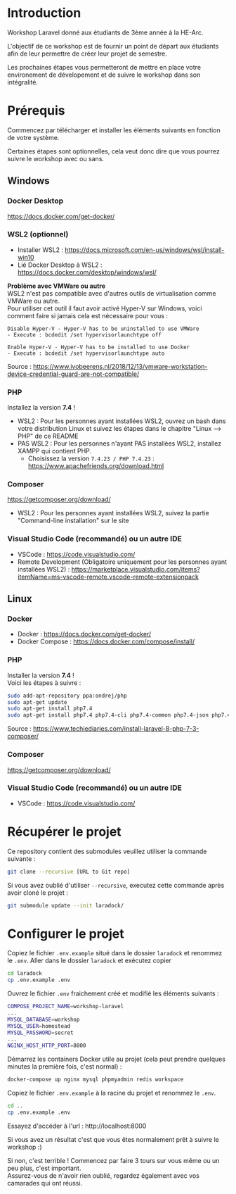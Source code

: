 # Introduction

Workshop Laravel donné aux étudiants de 3ème année à la HE-Arc.

L'objectif de ce workshop est de fournir un point de départ aux étudiants afin de leur permettre de créer leur projet de semestre.

Les prochaines étapes vous permetteront de mettre en place votre environement de dévelopement et de suivre le workshop dans son intégralité.

# Prérequis

Commencez par télécharger et installer les éléments suivants en fonction de votre système.

Certaines étapes sont optionnelles, cela veut donc dire que vous pourrez suivre le workshop avec ou sans.

## Windows

### Docker Desktop
https://docs.docker.com/get-docker/

### WSL2 (optionnel)
- Installer WSL2 : https://docs.microsoft.com/en-us/windows/wsl/install-win10
- Lié Docker Desktop à WSL2 : https://docs.docker.com/desktop/windows/wsl/

**Problème avec VMWare ou autre**  
WSL2 n'est pas compatible avec d'autres outils de virtualisation comme VMWare ou autre.  
Pour utiliser cet outil il faut avoir activé Hyper-V sur Windows, voici comment faire si jamais cela est nécessaire pour vous :
```
Disable Hyper-V - Hyper-V has to be uninstalled to use VMWare
- Execute : bcdedit /set hypervisorlaunchtype off

Enable Hyper-V - Hyper-V has to be installed to use Docker
- Execute : bcdedit /set hypervisorlaunchtype auto
```
Source : https://www.ivobeerens.nl/2018/12/13/vmware-workstation-device-credential-guard-are-not-compatible/

### PHP
Installez la version **7.4** !
- WSL2 : Pour les personnes ayant installées WSL2, ouvrez un bash dans votre distribution Linux et suivez les étapes dans le chapitre "Linux --> PHP" de ce README
- PAS WSL2 : Pour les personnes n'ayant PAS installées WSL2, installez XAMPP qui contient PHP.  
  - Choisissez la version `7.4.23 / PHP 7.4.23` : https://www.apachefriends.org/download.html

### Composer
https://getcomposer.org/download/
- WSL2 : Pour les personnes ayant installées WSL2, suivez la partie "Command-line installation" sur le site

### Visual Studio Code (recommandé) ou un autre IDE
- VSCode : https://code.visualstudio.com/
- Remote Development (Obligatoire uniquement pour les personnes ayant installées WSL2) : https://marketplace.visualstudio.com/items?itemName=ms-vscode-remote.vscode-remote-extensionpack

## Linux

### Docker
- Docker : https://docs.docker.com/get-docker/
- Docker Compose : https://docs.docker.com/compose/install/

### PHP
Installer la version **7.4** !  
Voici les étapes à suivre :  
```bash
sudo add-apt-repository ppa:ondrej/php
sudo apt-get update
sudo apt-get install php7.4
sudo apt-get install php7.4 php7.4-cli php7.4-common php7.4-json php7.4-opcache php7.4-mysql php7.4-mbstring php7.4-mcrypt php7.4-zip php7.4-fpm php7.4-xml
```
Source : https://www.techiediaries.com/install-laravel-8-php-7-3-composer/

### Composer
https://getcomposer.org/download/

### Visual Studio Code (recommandé) ou un autre IDE
- VSCode : https://code.visualstudio.com/

# Récupérer le projet

Ce repository contient des submodules veuillez utiliser la commande suivante :  
```bash
git clone --recursive [URL to Git repo]
```

Si vous avez oublié d'utiliser `--recursive`, executez cette commande après avoir cloné le projet :  
```bash
git submodule update --init laradock/
```

# Configurer le projet

Copiez le fichier `.env.example` situé dans le dossier `laradock` et renommez le `.env`.
Aller dans le dossier `laradock` et exécutez copier 
```bash
cd laradock
cp .env.example .env
```

Ouvrez le fichier `.env` fraichement créé et modifié les éléments suivants :
```bash
COMPOSE_PROJECT_NAME=workshop-laravel
...
MYSQL_DATABASE=workshop
MYSQL_USER=homestead
MYSQL_PASSWORD=secret
...
NGINX_HOST_HTTP_PORT=8000
```

Démarrez les containers Docker utile au projet (cela peut prendre quelques minutes la première fois, c'est normal) :
```bash
docker-compose up nginx mysql phpmyadmin redis workspace
```

Copiez le fichier `.env.example` à la racine du projet et renommez le `.env`.
```bash
cd ..
cp .env.example .env
```

Essayez d'accéder à l'url : http://localhost:8000

Si vous avez un résultat c'est que vous êtes normalement prêt à suivre le workshop :)

Si non, c'est terrible ! Commencez par faire 3 tours sur vous même ou un peu plus, c'est important.  
Assurez-vous de n'avoir rien oublié, regardez également avec vos camarades qui ont réussi.

